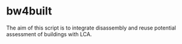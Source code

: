# bw4built

The aim of this script is to integrate disassembly and reuse potential assessment of buildings with LCA.
